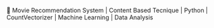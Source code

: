 🚀 Movie Recommendation System | Content Based Tecnique | Python | CountVectorizer | Machine Learning | Data Analysis
